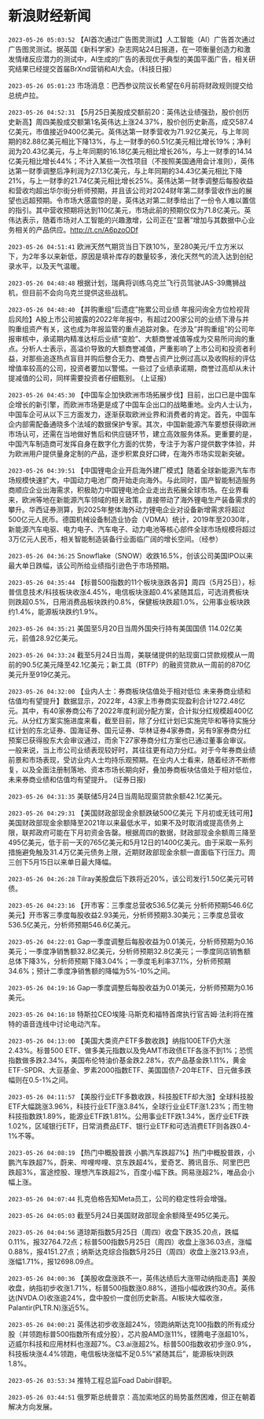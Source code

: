# 新浪财经新闻
`2023-05-26 05:03:52` 【AI首次通过广告图灵测试】人工智能（AI）广告首次通过广告图灵测试。据英国《新科学家》杂志网站24日报道，在一项衡量创造力和激发情绪反应潜力的测试中，AI生成的广告的表现优于典型的美国平面广告，相关研究结果已经提交首届BrXnd营销和AI大会。（科技日报）

`2023-05-26 05:01:23` 市场消息：巴西参议院议长希望在6月前将财政规则提交给总统卢拉。

`2023-05-26 04:52:31` 【5月25日美股成交额前20：英伟达业绩强劲，股价创历史新高】周四美股成交额第1名英伟达上涨24.37%，股价创历史新高，成交587.4亿美元，市值接近9400亿美元。英伟达第一财季营收为71.92亿美元，与上年同期的82.88亿美元相比下降13%，与上一财季的60.51亿美元相比增长19%；净利润为20.43亿美元，与上年同期的16.18亿美元相比增长26%，与上一财季的14.14亿美元相比增长44%；不计入某些一次性项目（不按照美国通用会计准则），英伟达第一财季调整后净利润为27.13亿美元，与上年同期的34.43亿美元相比下降21%，与上一财季的21.74亿美元相比增长25%。英伟达第一财季调整后每股收益和营收均超出华尔街分析师预期，并且该公司对2024财年第二财季营收作出的展望也远超预期。令市场大感震惊的是，英伟达对第二财季给出了一份令人难以置信的指引。其中营收预期将达到110亿美元，市场此前的预期仅仅为71.8亿美元。英伟达表示，随着市场对人工智能的兴趣激增，公司正在“显著”增加与其数据中心业务相关的产品供应。http://t.cn/A6pzoODf

`2023-05-26 04:51:41` 欧洲天然气期货当日下跌10%，至280美元/千立方米以下，为2年多以来新低，原因是填补库存的数量较多，液化天然气的流入达到创纪录水平，以及天气温暖。

`2023-05-26 04:48:48` 根据计划，瑞典将训练乌克兰飞行员驾驶JAS-39鹰狮战机，但目前不会向乌克兰提供这些战机。

`2023-05-26 04:48:40` 【并购重组“后遗症”拖累公司业绩 年报问询全方位检视背后风险】A股上市公司披露的2022年年报中，有超过200家公司的业绩下滑与并购重组资产有关，这也成为年报监管的重点追踪对象。在涉及“并购重组”的公司年报审核中，承诺期内精准达标后业绩“变脸”、大额商誉减值等成为交易所问询的重点。分析人士表示，高溢价导致的大额商誉减值，严重影响了上市公司和投资者利益，对那些追逐热点盲目并购后整合无力、商誉占资产比例过高以及收购标的评估增值率较高的公司，投资者要加以警惕。一些过了业绩承诺期，商誉过高却从未计提减值的公司，同样需要投资者仔细甄别。 (上证报)

`2023-05-26 04:45:30` 【中国车企加快欧洲市场拓展步伐】目前，出口已是中国车企增长的新引擎，而欧洲市场更是成了中国车企出口的战略重地。业内人士认为，中国车企可从以下三方面发力，逐渐获取欧洲业界和消费者的肯定。首先，中国车企内部需配备通晓多个法域的数据保护专家。其次，中国新能源汽车要想获得欧洲市场认可，还需在当地做好售后和供应链环节，建立高效服务体系。更重要的是，中国汽车制造商可发挥自身在数字化方面的优势，专注于为客户提供数字体验，并为欧洲用户提供量身定制的产品，逐步积累良好口碑，在海外市场实现新突破。

`2023-05-26 04:39:51` 【中国锂电企业开启海外建厂模式】随着全球新能源汽车市场规模快速扩大，中国动力电池厂商开始走向海外。与此同时，国产智能制造服务商顺应企业出海需求，积极助力中国锂电池企业走出去拓展全球市场。在业界看来，欧洲等地在新能源汽车领域的相关政策，直接带动了海外锂电生产装备需求的攀升。华西证券测算，到2025年整体海外动力锂电企业对设备新增需求将超过500亿元人民币。德国机械设备制造业协会（VDMA）统计，2019年至2030年，新能源汽车电驱、电力电子、汽车电子、动力电池等核心部件全球市场规模将超过3万亿元人民币，相关智能制造装备行业面临广阔的增长空间。（经参）

`2023-05-26 04:36:25` Snowflake（SNOW）收跌16.5%，创该公司美国IPO以来最大单日跌幅，该公司所给业绩指引逊色于市场预期。

`2023-05-26 04:35:44` 【标普500指数的11个板块涨跌各异】周四（5月25日），标普信息技术/科技板块收涨4.45%，电信板块涨超0.4%紧随其后，可选消费板块则跌超0.5%，日用消费品板块跌约0.8%，保健板块跌超1.0%，公用事业板块跌约1.4%，能源板块跌约1.9%。

`2023-05-26 04:35:21` 美国至5月20日当周外国央行持有美国国债 114.02亿美元，前值28.92亿美元。

`2023-05-26 04:33:24` 截至5月24日当周，美联储提供的贴现窗口贷款规模从一周前的90.5亿美元降至42.1亿美元；新工具（BTFP）的融资贷款从一周前的870亿美元升至919亿美元。

`2023-05-26 04:32:00` 【业内人士：券商板块估值处于相对低位 未来券商业绩和估值均有望提升】数据显示，2022年，43家上市券商实现盈利合计1272.48亿元。其中，有40家券商公布了2022年度利润分配方案，合计拟分红规模超400亿元。从分红方案实施进度来看，截至目前，除了分红计划已实施完毕和等待实施分红计划的东北证券、国海证券、国元证券、华林证券4家券商，另有9家券商分红预案已获得股东大会审议通过，而余下27家券商分红方案也已通过董事会审议。一般来说，当上市公司业绩表现较好时，其往往更有动力分红。对于今年券商业绩前景和市场表现，受访业内人士均持乐观预期。在业内人士看来，随着经济不断修复，以及全面注册制落地、资本市场长期向好，叠加券商板块估值处于相对低位，未来券商业绩和估值均有望提升。 (证券日报)

`2023-05-26 04:31:35` 美联储5月24日当周贴现窗贷款余额42.1亿美元。

`2023-05-26 04:29:31` 【美国财政部现金余额跌破500亿美元 下月初或无钱可用】美国财政部现金余额降至2021年以来最低水平，如果不及时取消或提高债务上限，联邦政府可能在下月初资金告罄。根据周四的数据，财政部现金余额周三降至495亿美元，低于前一天的765亿美元和5月12日的1400亿美元。由于采取一系列措施避免触及31.4万亿美元债务上限，近期财政部现金余额一直面临下行压力。周三创下5月15日以来单日最大降幅。

`2023-05-26 04:26:28` Tilray美股盘后下跌将近20%，该公司发行1.50亿美元可转债。

`2023-05-26 04:23:16` 【开市客：三季度总营收536.5亿美元 分析师预期546.6亿美元】开市客三季度每股收益2.93美元，分析师预期3.30美元；三季度总营收536.5亿美元，分析师预期546.6亿美元。

`2023-05-26 04:22:01` Gap一季度调整后每股收益为0.01美元，分析师预期为0.16美元；一季度净销售额32.8亿美元，分析师预期32.8亿美元；一季度同店销售额总体下降3%，分析师预期下降3.04%；一季度毛利率37.1%，分析师预期34.6%；预计二季度净销售额的降幅为5%-10%之间。

`2023-05-26 04:19:16` Gap一季度调整后每股收益为0.01美元，分析师预期为0.16美元。

`2023-05-26 04:16:18` 特斯拉CEO埃隆·马斯克和福特首席执行官吉姆·法利将在推特的语音连线中讨论电动汽车。

`2023-05-26 04:13:00` 【美国大类资产ETF多数收跌】纳指100ETF仍大涨2.43%。标普500 ETF、做多美元指数以及免AMT市政债ETF各涨不到1%；恐慌指数做多跌2.34%，美国布伦特油价基金跌2.28%，农产品基金跌1.11%，黄金ETF-SPDR、大豆基金、罗素2000指数ETF、美国国债7-20年ETF、日元做多跌幅则在0.5-1%之间。

`2023-05-26 04:11:57` 【美股行业ETF多数收跌，科技股ETF却大涨】全球科技股ETF大幅跳涨3.96%，科技行业ETF涨3.84%，全球行业业ETF涨1.23%；而生物科技指数跌1.89%，能源业ETF跌1.81%。公用事业ETF跌1.34%，医疗业ETF跌1.02%，区域银行ETF，日常消费品ETF、银行业ETF和可选消费ETF则各跌0.4-1%不等。

`2023-05-26 04:08:19` 【热门中概股普跌 小鹏汽车跌超7%】热门中概股普跌，小鹏汽车跌超7%，蔚来、哔哩哔哩、京东跌超4%，爱奇艺、腾讯音乐、阿里巴巴跌超3%，富途控股、理想汽车跌超2%，百度小幅下跌。网易涨超2%，唯品会小幅上涨。

`2023-05-26 04:07:44` 扎克伯格告知Meta员工，公司的稳定性将会增强。

`2023-05-26 04:05:03` 截至5月24日美国财政部现金余额降至495亿美元。

`2023-05-26 04:04:56` 道琼斯指数5月25日（周四）收盘下跌35.20点，跌幅0.11%，报32764.72点；标普500指数5月25日（周四）收盘上涨36.03点，涨幅0.88%，报4151.27点；纳斯达克综合指数5月25日（周四）收盘上涨213.93点，涨幅1.71%，报12698.09点。

`2023-05-26 04:00:36` 【美股收盘涨跌不一，英伟达绩后大涨带动纳指走高】美股收盘，纳指初步收涨1.71%，标普500指数涨0.88%，道指小幅收跌约30点。英伟达(NVDA.O)收涨逾24%，盘中股价一度创历史新高。AI板块大幅收涨，Palantir(PLTR.N)涨近5%。

`2023-05-26 04:00:21` 英伟达初步收涨超24%，领跑纳斯达克100指数的所有成分股（并领跑标普500指数所有成分股），芯片股AMD涨11%，铿腾电子涨超10%，迈威尔科技和应用材料也涨超7%。C3.ai涨超2%。标普500指数收初步涨0.9%，科技板块涨4.4%领跑，电信板块涨幅不足0.5%“紧随其后”，能源板块则跌1.8%。

`2023-05-26 03:53:34` 推特工程总监Foad Dabiri辞职。

`2023-05-26 03:44:51` 俄罗斯总统普京：高加索地区的局势虽然困难，但正在朝着解决方向发展。

